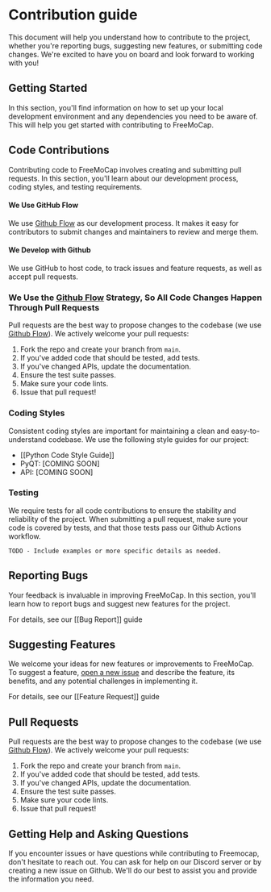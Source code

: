 # Contribution guide



This document will help you understand how to contribute to the project, whether you're reporting bugs, suggesting new features, or submitting code changes. We're excited to have you on board and look forward to working with you!

## Getting Started

In this section, you'll find information on how to set up your local development environment and any dependencies you need to be aware of. This will help you get started with contributing to FreeMoCap.

## Code Contributions

Contributing code to FreeMoCap involves creating and submitting pull requests. In this section, you'll learn about our development process, coding styles, and testing requirements.

#### We Use GitHub Flow

We use [Github Flow](https://docs.github.com/en/get-started/quickstart/github-flow) as our development process. It makes it easy for contributors to submit changes and maintainers to review and merge them.

  
#### We Develop with Github  
We use GitHub to host code, to track issues and feature requests, as well as accept pull requests.  
  
### We Use the [Github Flow](https://docs.github.com/en/get-started/quickstart/github-flow) Strategy, So All Code Changes Happen Through Pull Requests  
Pull requests are the best way to propose changes to the codebase (we use [Github Flow](https://docs.github.com/en/get-started/quickstart/github-flow)). We actively welcome your pull requests:  
  
1. Fork the repo and create your branch from `main`.  
2. If you've added code that should be tested, add tests.  
3. If you've changed APIs, update the documentation.  
4. Ensure the test suite passes.  
5. Make sure your code lints.  
6. Issue that pull request!

### Coding Styles

Consistent coding styles are important for maintaining a clean and easy-to-understand codebase. We use the following style guides for our project:


- [[Python Code Style Guide]]
- PyQT: [COMING SOON]
- API: [COMING SOON]


### Testing

We require tests for all code contributions to ensure the stability and reliability of the project. When submitting a pull request, make sure your code is covered by tests, and that those tests pass our Github Actions workflow.

`TODO - Include examples or more specific details as needed.`

## Reporting Bugs 

Your feedback is invaluable in improving FreeMoCap. In this section, you'll learn how to report bugs and suggest new features for the project.

For details, see our [[Bug Report]] guide

## Suggesting Features

We welcome your ideas for new features or improvements to FreeMoCap. To suggest a feature, [open a new issue](https://github.com/freemocap/freemocap/issues/new) and describe the feature, its benefits, and any potential challenges in implementing it.

For details, see our [[Feature Request]]  guide

## Pull Requests

Pull requests are the best way to propose changes to the codebase (we use [Github Flow](https://docs.github.com/en/get-started/quickstart/github-flow)). We actively welcome your pull requests:

1. Fork the repo and create your branch from `main`.
2. If you've added code that should be tested, add tests.
3. If you've changed APIs, update the documentation.
4. Ensure the test suite passes.
5. Make sure your code lints.
6. Issue that pull request!

## Getting Help  and Asking Questions

If you encounter issues or have questions while contributing to Freemocap, don't hesitate to reach out. You can ask for help on our Discord server or by creating a new issue on Github. We'll do our best to assist you and provide the information you need.


